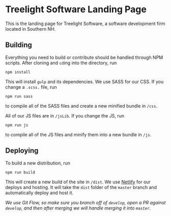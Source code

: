 # Treelight Software Landing Page

This is the landing page for Treelight Software, a software development firm located in Southern NH.

## Building

Everything you need to build or contribute should be handled through NPM scripts. After cloning and `cd`ing into the directory, run

`npm install`

This will install `gulp` and its dependencies. We use SASS for our CSS. If you change a `.scss.` file, run

`npm run sass`

to compile all of the SASS files and create a new minified bundle in `/css`.

All of our JS files are in `/jsLib`. If you change the JS, run

`npm run js`

to compile all of the JS files and minify them into a new bundle in `/js`.

## Deploying

To build a new distribution, run

`npm run build`

This will create a new build of the site in `/dist`. We use [Netlify](https://www.netlify.com/) for our deploys and hosting. It will take the `dist` folder of the `master` branch and automatically deploy and host it.

*We use Git Flow, so make sure you branch off of `develop`, open a PR against `develop`, and then after merging we will handle merging it into `master`.*